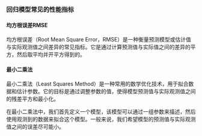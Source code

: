 

### 回归模型常见的性能指标



#### 均方根误差RMSE

均方根误差（Root Mean Square Error，RMSE）是一种衡量预测模型或估计值与实际观测值之间差异的常见指标。它是通过计算预测值与实际值之间的差异的平方，然后取平均并开平方得到的。


#### 最小二乘法

最小二乘法（Least Squares Method）是一种常用的数学优化技术，用于拟合数据和估计参数。它的目标是通过调整参数的值，使得模型预测值与实际观测值之间的残差平方和最小化。

在最小二乘法中，我们首先定义一个模型，该模型可以通过一组参数来描述，然后使用观测到的数据来拟合这个模型。一般来说，我们希望模型的预测值与实际观测值之间的误差尽可能小。
